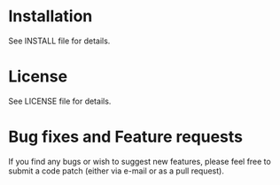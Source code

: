 # Installation
See INSTALL file for details.

# License
See LICENSE file for details.

# Bug fixes and Feature requests
If you find any bugs or wish to suggest new features, please feel free to submit a code patch (either via e-mail or as a pull request).
